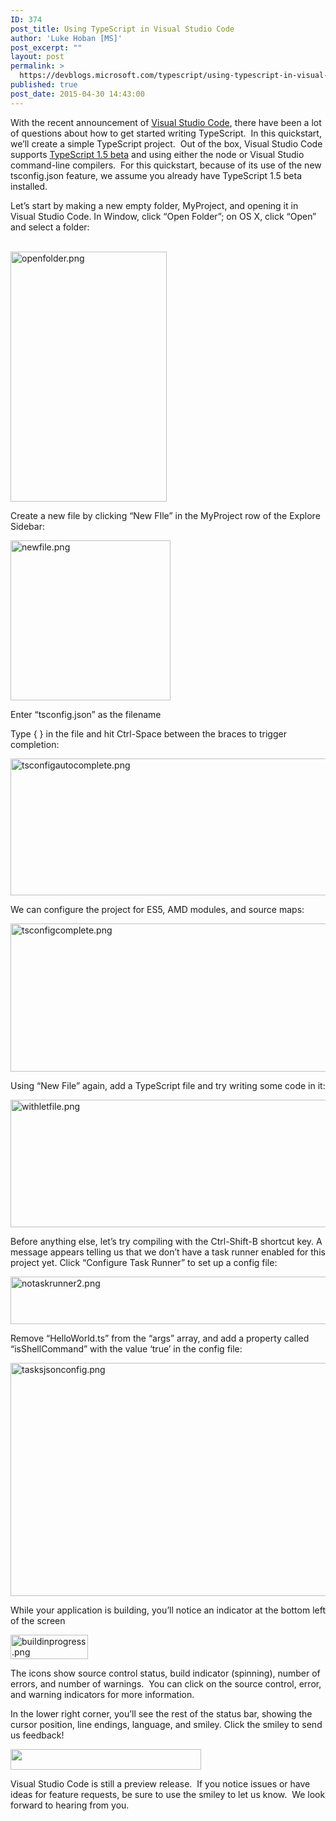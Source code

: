 ```yaml
---
ID: 374
post_title: Using TypeScript in Visual Studio Code
author: 'Luke Hoban [MS]'
post_excerpt: ""
layout: post
permalink: >
  https://devblogs.microsoft.com/typescript/using-typescript-in-visual-studio-code/
published: true
post_date: 2015-04-30 14:43:00
---
```

<p dir="ltr">
  With the recent announcement of <a href="https://code.visualstudio.com/"><span>Visual Studio Code</span></a>, there have been a lot of questions about how to get started writing TypeScript.  In this quickstart, we’ll create a simple TypeScript project.  Out of the box, Visual Studio Code supports <a href="http://blogs.msdn.com/b/typescript/archive/2015/04/30/announcing-typescript-1-5-beta.aspx">TypeScript 1.5 beta</a> and using either the node or Visual Studio command-line compilers.  For this quickstart, because of its use of the new tsconfig.json feature, we assume you already have TypeScript 1.5 beta installed.  
</p>

<p dir="ltr">
  <span>Let’s start by making a new empty folder, MyProject, and opening it in Visual Studio Code. In Window, click “Open Folder”; on OS X, click “Open” and select a folder:</span>
</p>

<p dir="ltr">
  <span><span id="docs-internal-guid-1a74ed6c-0c4a-f15c-2ebf-4098525e2c84"><br /><span><img src="https://lh6.googleusercontent.com/iUpfW-u7JsJXdnpctba8Hrw3kzGUgnJIoFcvVtlcBENYI_7iVlsfMc8UTpplkZN8KyfAi0wDHnQanlgvGh6V2-5PSAKQRZJNYRPbVLJ6JA54fL17T21qEVJuJ7vLuL0c2bo37UQ" alt="openfolder.png" width="250px;" height="400px;" /></span></span></span>
</p>

<p dir="ltr">
  <span>Create a new file by clicking “New FIle” in the MyProject row of the Explore Sidebar:</span>
</p>

<p dir="ltr">
  <span><img src="https://lh3.googleusercontent.com/_sIK8rcqB2xKOl1K2ItBBOzCL0dwtmZR7534LTDLVGt7X-SEm7Tf7wQnqurK168MTSzc717dMAtMwPqy9smhJJgtogtJbCwlEOcrQlSwb5-c1-Lyys-pff5JMpcVRwzQ1KJLsqA" alt="newfile.png" width="256px;" height="256px;" /></span>
</p>

<p dir="ltr">
  <span>Enter “tsconfig.json” as the filename</span>
</p>

<p dir="ltr">
  <span>Type { } in the file and hit Ctrl-Space between the braces to trigger completion:</span>
</p>

<p dir="ltr">
  <span><img src="https://lh4.googleusercontent.com/9QmuScAZrA38qGQygW0gxR2pPmCUZUzC_TFMuf71ki2jEWQDM_CH0iihfqjYSk2oZQmtZDIEbMNI_rAa8c3l0Xu4zl9trnE60oy43iiIcWzfKOajZcW6evmy-DKcU__i9MRb6u4" alt="tsconfigautocomplete.png" width="624px;" height="219px;" /></span>
</p>

<p dir="ltr">
  <span>We can configure the project for ES5, AMD modules, and source maps:</span>
</p>

<p dir="ltr">
  <span><img src="https://lh3.googleusercontent.com/pIJ-CLKXI6TW5CAfyNl53b0vhRc1-7bOF7YAWy45taSigBMhaac9hg1l-HIkeV7Y4D-1a5u78UDE-d0wRoKBzENbI8kS8CGZfu0iKDAiGLDzlJwUHr_QM1m2Ie6DTFUQG8el-Ws" alt="tsconfigcomplete.png" width="624px;" height="237px;" /></span>
</p>

<p dir="ltr">
  <span>Using “New File” again, add a TypeScript file and try writing some code in it:</span>
</p>

<p dir="ltr">
  <span id="docs-internal-guid-1a74ed6c-0c58-24b6-73db-8ebe94698372"><span><img src="https://lh4.googleusercontent.com/n-b45n_pD0NRr1oZ_m82kR9kNfOm2clIwF6nX-C3a_pZd6U4WpzGMsn-ELz57eliDSQDWvTMkkH28tdwYT0er3uROVM0fKvY2om7TPNtjeXp1-VY0zPTzW5nC3IFQY2Jc8QVlKw" alt="withletfile.png" width="624px;" height="204px;" /></span></span>
</p>

<p dir="ltr">
  <span>Before anything else, let’s try compiling with the Ctrl-Shift-B shortcut key. A message appears telling us that we don’t have a task runner enabled for this project yet. Click “Configure Task Runner” to set up a config file:</span>
</p>

<p dir="ltr">
  <span><img src="https://lh4.googleusercontent.com/rWQ05LsYciUN1wO0ZE-fvgqFsZMIxDtlW5K_QzcHYx52Cwz_OJ7JnwrvXxp52wo9kjHNHR_ppSohCY-NyylGAuv8HE23Umdqv1lOve3yHy9spsKucEwByOsDGkVNY0heql8FYH0" alt="notaskrunner2.png" width="624px;" height="76px;" /></span>
</p>

<p dir="ltr">
  <span>Remove “HelloWorld.ts” from the “args” array, and add a property called “isShellCommand” with the value ‘true’ in the config file:</span>
</p>

<p dir="ltr">
  <span id="docs-internal-guid-1a74ed6c-0c4f-282d-f272-3ac96c7b1193"><span><img src="https://lh4.googleusercontent.com/qnnXPqXtyGBLdEHGcAngq6sHLV2JH0ZBHa2V8MsKFhpY1S-xcvKBraxhsXvkhGoDM2O5CZhRPzxgdE6imJvOhiyUH-zh7hQz0LTsxvWifOKhEcDC__f6ivA8wwyf67E6Wi5qN2E" alt="tasksjsonconfig.png" width="624px;" height="373px;" /></span></span>
</p>

<p dir="ltr">
  <span>While your application is building, you’ll notice an indicator at the bottom left of the screen</span>
</p>

<p dir="ltr">
  <span><img src="https://lh5.googleusercontent.com/LQfYjEPwUAFJZciR-NpauyxTF0w_62Kkv6Z8Dv25vSuTPR9ocIb0Dwbw6f4epiPp4PE-WcesIQuhI7oaVLt0Hqco0Y7G4_p9GYuVFhyF_5c6IcBiYRecjZiNcX-GvxVStrRgqOw" alt="buildinprogress.png" width="124px;" height="39px;" /></span>
</p>

<p dir="ltr">
  <span>The icons show source control status, build indicator (spinning), number of errors, and number of warnings.  You can click on the source control, error, and warning indicators for more information.</span>
</p>

<p dir="ltr">
  <span>In the lower right corner, you’ll see the rest of the status bar, showing the cursor position, line endings, language, and smiley. Click the smiley to send us feedback!</span>
</p>

<p dir="ltr">
  <span><img src="https://lh6.googleusercontent.com/RKoUfCqfZSTyTsFDrs0vQGqGK79pwIfttYCcKRlBlLloIFXSFjAqPt_trIF1PHYDOWRzA9AhqhMEEjA2T5elGllCDpbgPIt7bNhfL-SKPx8mZxuKXE-Nzq9H1VNSQJWoxYQSIgE" alt="" width="305px;" height="33px;" /></span>
</p>

<div>
  Visual Studio Code is still a preview release.  If you notice issues or have ideas for feature requests, be sure to use the smiley to let us know.  We look forward to hearing from you.
</div>